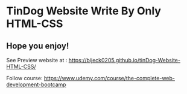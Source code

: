 <h1>TinDog Website Write By Only HTML-CSS</h1>
<h2>Hope you enjoy!</h2>
<p>See Preview website at : <a href="https://bijeck0205.github.io/tinDog-Website-HTML-CSS/">https://bijeck0205.github.io/tinDog-Website-HTML-CSS/</a></p>
<p>Follow course: <a href="https://www.udemy.com/course/the-complete-web-development-bootcamp">https://www.udemy.com/course/the-complete-web-development-bootcamp</a></p>
